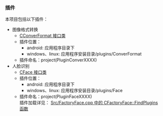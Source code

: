 
### 插件

本项目包括以下插件：

- 图像格式转换
  + [CConverFormat 接口类](../Src/ConverFormat.h)
  + 插件位置：
    - android: 应用程序目录下
    - windows、linux: 应用程序安装目录/plugins/ConverFormat
  + 插件命名：project(PluginConverXXXX)  
- 人脸识别
  + [CFace 接口类](../Src/Face.h)
  + 插件位置：
    - android: 应用程序目录下
    - windows、linux: 应用程序安装目录/plugins/Face
  + 插件命名：project(PluginFaceXXXX)  
    插件加载详见： [Src/FactoryFace.cpp 中的 CFactoryFace::FindPlugins 函数](../Src/FactoryFace.cpp)
